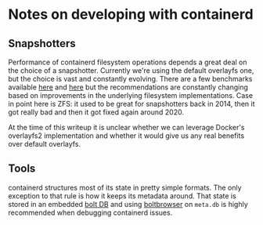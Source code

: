 # Notes on developing with containerd

## Snapshotters

Performance of containerd filesystem operations depends a great deal on the choice of a snapshotter. Currently we're using the default overlayfs one, but the choice is vast and constantly evolving. There are a few benchmarks available [here](http://people.redhat.com/mskinner/rhug/q1.2017/Container-Storage-Best-Practices-2017.pdf) and [here](https://integratedcode.us/2016/08/30/storage-drivers-in-docker-a-deep-dive/) but the recommendations are constantly changing based on improvements in the underlying filesystem implementations. Case in point here is ZFS: it used to be great for snapshotters back in 2014, then it got really bad and then it got fixed again around 2020.

At the time of this writeup it is unclear whether we can leverage Docker's overlayfs2 implementation and whether it would give us any real benefits over default overlayfs.

## Tools

containerd structures most of its state in pretty simple formats. The only exception to that rule is how it keeps its metadata around. That state is stored in an embedded [bolt DB](https://github.com/boltdb/bolt) and using [boltbrowser](https://github.com/br0xen/boltbrowser) on `meta.db` is highly recommended when debugging containerd issues.
